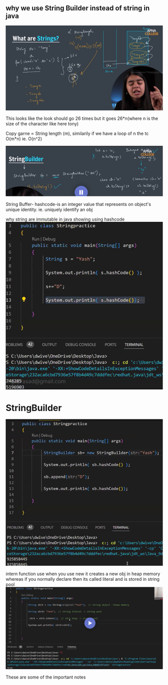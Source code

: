 ## why we use String Builder instead of string in java
![alt text](image.png)

This looks like the look should go 26 times but it goes 26*n(where n is the size of the character like here tony)

Copy garne ∝ String length (m), 
similarily if we have a loop of n the tc O(m*n) ie. O(n^2)

![alt text](image-1.png)

String Buffer- hashcode-is an integer value that represents on object's unique identity. 
ie. uniquely identify an obj

why string are immutable in java showing using hashcode
![alt text](image-3.png)
# StringBuilder
![alt text](image-4.png)

intern function use
when you use new it creates a new obj in heap memory 
whereas if you normally declare then its called literal and is stored in string pool
![alt text](image-2.png)

These are some of the important notes